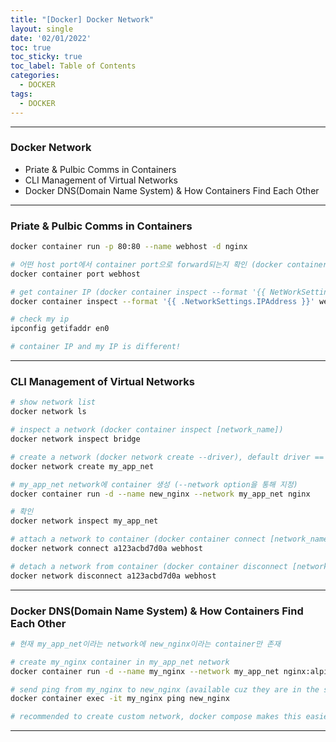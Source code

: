```yaml
---
title: "[Docker] Docker Network"
layout: single
date: '02/01/2022'
toc: true
toc_sticky: true
toc_label: Table of Contents
categories:
  - DOCKER
tags:
  - DOCKER
---
```


---
### Docker Network
* Priate & Pulbic Comms in Containers
* CLI Management of Virtual Networks
* Docker DNS(Domain Name System) & How Containers Find Each Other

---

### Priate & Pulbic Comms in Containers

```bash
docker container run -p 80:80 --name webhost -d nginx

# 어떤 host port에서 container port으로 forward되는지 확인 (docker container port [container_name(id)])
docker container port webhost

# get container IP (docker container inspect --format '{{ NetWorkSettings.IPAddress }}' [container_name(id)])
docker container inspect --format '{{ .NetworkSettings.IPAddress }}' webhost

# check my ip
ipconfig getifaddr en0

# container IP and my IP is different!
```
---

### CLI Management of Virtual Networks
```bash
# show network list
docker network ls

# inspect a network (docker container inspect [network_name])
docker network inspect bridge

# create a network (docker network create --driver), default driver == bridge
docker network create my_app_net

# my_app_net network에 container 생성 (--network option을 통해 지정)
docker container run -d --name new_nginx --network my_app_net nginx

# 확인
docker network inspect my_app_net

# attach a network to container (docker container connect [network_name(id)] [container_name(id)])
docker network connect a123acbd7d0a webhost

# detach a network from container (docker container disconnect [network_name(id)] [container_name(id)])
docker network disconnect a123acbd7d0a webhost
```
---

### Docker DNS(Domain Name System) & How Containers Find Each Other
```bash
# 현재 my_app_net이라는 network에 new_nginx이라는 container만 존재

# create my_nginx container in my_app_net network
docker container run -d --name my_nginx --network my_app_net nginx:alpine

# send ping from my_nginx to new_nginx (available cuz they are in the same network my_app_net)
docker container exec -it my_nginx ping new_nginx

# recommended to create custom network, docker compose makes this easier
```
---
